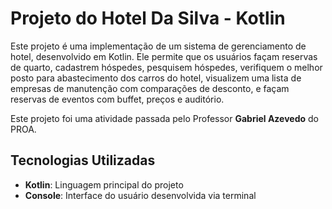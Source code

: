 # Projeto do Hotel Da Silva - Kotlin

Este projeto é uma implementação de um sistema de gerenciamento de hotel, desenvolvido em Kotlin. Ele permite que os usuários façam reservas de quarto, cadastrem hóspedes, pesquisem hóspedes, verifiquem o melhor posto para abastecimento dos carros do hotel, visualizem uma lista de empresas de manutenção com comparações de desconto, e façam reservas de eventos com buffet, preços e auditório.

Este projeto foi uma atividade passada pelo Professor **Gabriel Azevedo** do PROA.

## Tecnologias Utilizadas

- **Kotlin**: Linguagem principal do projeto
- **Console**: Interface do usuário desenvolvida via terminal

